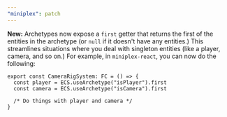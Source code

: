 ```yaml
---
"miniplex": patch
---
```


**New:** Archetypes now expose a `first` getter that returns the first of the entities in the archetype (or `null` if it doesn't have any entities.) This streamlines situations where you deal with singleton entities (like a player, camera, and so on.) For example, in `miniplex-react`, you can now do the following:

```tsx
export const CameraRigSystem: FC = () => {
  const player = ECS.useArchetype("isPlayer").first
  const camera = ECS.useArchetype("isCamera").first

  /* Do things with player and camera */
}
```
